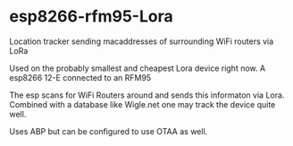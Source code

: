 # esp8266-rfm95-Lora
Location tracker sending macaddresses of surrounding WiFi routers via LoRa

Used on the probably smallest and cheapest Lora device right now.
A esp8266 12-E connected to an RFM95

The esp scans for WiFi Routers around and sends this informaton via Lora.
Combined with a database like Wigle.net one may track the device quite well.

Uses ABP but can be configured to use OTAA as well.
